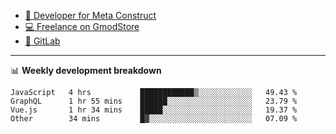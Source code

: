- [🎈 Developer for Meta Construct](https://metastruct.net)
- [💻 Freelance on GmodStore](https://www.gmodstore.com/users/Tenrys)
- [🦊 GitLab](https://gitlab.com/Tenrys)

---

📊 **Weekly development breakdown**
<!--START_SECTION:waka-->

```text
JavaScript   4 hrs           ████████████▒░░░░░░░░░░░░   49.43 %
GraphQL      1 hr 55 mins    ██████░░░░░░░░░░░░░░░░░░░   23.79 %
Vue.js       1 hr 34 mins    █████░░░░░░░░░░░░░░░░░░░░   19.37 %
Other        34 mins         █▓░░░░░░░░░░░░░░░░░░░░░░░   07.09 %
```

<!--END_SECTION:waka-->
